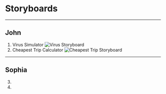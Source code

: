 # Storyboards
----
John
----
1. Virus Simulator
![Virus Storyboard](https://raw.githubusercontent.com/johnpallag/MashedPotatoRacoons/master/storyboards/storyboard1.jpg)
2. Cheapest Trip Calculator
![Cheapest Trip Storyboard](https://raw.githubusercontent.com/johnpallag/MashedPotatoRacoons/master/storyboards/storyboard2.jpg)

------
Sophia
------
3. 

4.
